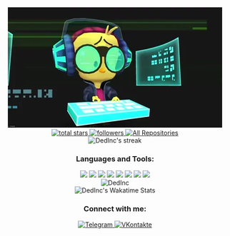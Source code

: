 <div id="header" align="center">
  <img src="https://raw.githubusercontent.com/DedInc/DedInc/main/coding.gif" width="480" height="270"/>
</div>

<div id="badges" align="center">
  <a href="https://github.com/DedInc?tab=repositories&sort=stargazers">
    <img src="https://custom-icon-badges.herokuapp.com/badge/dynamic/json?logo=star&color=55960c&labelColor=488207&label=Stars&style=for-the-badge&query=%24.stars&url=https://api.github-star-counter.workers.dev/user/DedInc" alt="total stars"/>
  </a>
  <a href="https://github.com/DedInc?tab=followers">
    <img src="https://custom-icon-badges.herokuapp.com/github/followers/DedInc?color=236ad3&labelColor=1155ba&style=for-the-badge&logo=person-add&label=Follow&logoColor=white" alt="followers"/>
  </a>
  <a href="https://github.com/DedInc?tab=repositories&sort=stargazers">
    <img src="https://custom-icon-badges.herokuapp.com/badge/-All%20Repos-2962FF?style=for-the-badge&logoColor=white&logo=repo" alt="All Repositories"/>
  </a>
</div>

<div align="center">
  <img src="https://github-readme-streak-stats.herokuapp.com/?user=DedInc&theme=tokyonight&hide_border=true" alt="DedInc's streak"/>
</div>

<h3 align="center">Languages and Tools:</h3>

<div align="center">
    <img src="https://img.shields.io/badge/Java-007396.svg?logo=java&logoColor=white"/>
    <img src="https://img.shields.io/badge/Python-14354C.svg?logo=python&logoColor=white"/>
    <img src="https://img.shields.io/badge/MySQL-00f.svg?logo=mysql&logoColor=white"/>
    <img src="https://img.shields.io/badge/Oracle-F00000.svg?logo=oracle&logoColor=white"/>
    <img src="https://img.shields.io/badge/SQLite-07405e.svg?logo=sqlite&logoColor=white"/>
    <img src="https://img.shields.io/badge/Git-F05033.svg?logo=git&logoColor=white"/>
    <img src="https://img.shields.io/badge/Jupyter-F37626.svg?logo=Jupyter&logoColor=white"/>
    <img src="https://img.shields.io/badge/-Stack%20Overflow-FE7A16?logo=stack-overflow&logoColor=white"/>
</div>

<div align="center">
  <img src="https://github-readme-stats.vercel.app/api/top-langs/?username=DedInc&theme=tokyonight&hide_border=true" alt="DedInc"/>
</div>

<div id="activity-graph" align="center">
  <img src="https://github-readme-stats.vercel.app/api/wakatime?username=DedInc&theme=tokyonight&hide_border=true&custom_title=Coding%20Activity%20for%20the%20Last%207%20Days" alt="DedInc's Wakatime Stats"/>
</div>

<h3 align="center">Connect with me:</h3>
<p align="center">
  <a href="https://t.me/maehdakvanx">
    <img src="https://img.shields.io/badge/Telegram-2CA5E0?style=for-the-badge&logo=telegram&logoColor=white" alt="Telegram"/>
  </a>
  <a href="https://vk.com/animationtube">
    <img src="https://img.shields.io/badge/VKontakte-%232E87FB?style=for-the-badge&logo=vk&logoColor=white" alt="VKontakte"/>
  </a>
</p>
